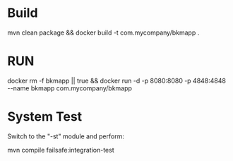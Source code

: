 # Build
mvn clean package && docker build -t com.mycompany/bkmapp .

# RUN

docker rm -f bkmapp || true && docker run -d -p 8080:8080 -p 4848:4848 --name bkmapp com.mycompany/bkmapp 

# System Test

Switch to the "-st" module and perform:

mvn compile failsafe:integration-test